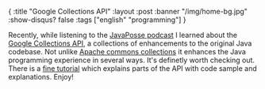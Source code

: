 {
  :title "Google Collections API"
  :layout :post
  :banner "/img/home-bg.jpg"
  :show-disqus? false
  :tags ["english" "programming"]
}

Recently, while listening to the [JavaPosse podcast](http://www.javaposse.com/) I learned about the [Google Collections API](http://code.google.com/p/google-collections/), a collections of enhancements to the original Java codebase. Not unlike [Apache commons collections](http://commons.apache.org/collections/) it enhances the Java programming experience in several ways. It's definetly worth checking out. There is a [fine tutorial](http://publicobject.com/2007/09/series-recap-coding-in-small-with.html) which explains parts of the API with code sample and explanations. Enjoy!
